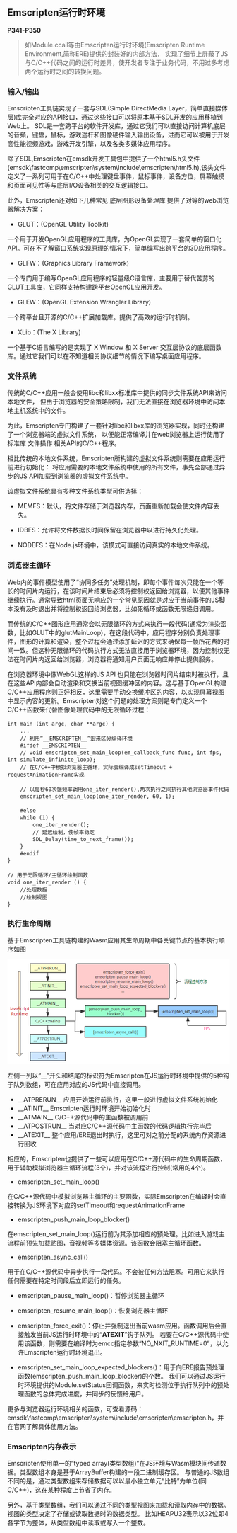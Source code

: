 ## Emscripten运行时环境

**P341-P350**

> 如Module.ccall等由Emscripten运行时环境(Emscripten Runtime Environment,简称ERE)提供的封装好的内部方法，
> 实现了细节上屏蔽了JS与C/C++代码之间的运行时差异，使开发者专注于业务代码，不用过多考虑两个运行时之间的转换问题。    

### 输入/输出    

Emscripten工具链实现了一套与SDL(Simple DirectMedia Layer，简单直接媒体层)库完全对应的API接口，通过这些接口可以将原本基于SDL开发的应用移植到Web上。
SDL是一套跨平台的软件开发库，通过它我们可以直接访问计算机底层的音频，键盘，鼠标，游戏遥杆和图像硬件输入输出设备，进而它可以被用于开发高性能视频游戏，游戏开发引擎，以及各类多媒体应用程序。    

除了SDL,Emscripten在emsdk开发工具包中提供了一个html5.h头文件(emsdk\fastcomp\emscripten\system\include\emscripten\html5.h),该头文件定义了一系列可用于在C/C++中处理键盘事件，鼠标事件，设备方位，屏幕触摸和页面可见性等与底层I/O设备相关的交互逻辑接口。    

此外，Emscripten还对如下几种常见 底层图形设备处理库 提供了对等的web浏览器解决方案：    

- GLUT：(OpenGL Utility Toolkit)    

一个用于开发OpenGL应用程序的工具库，为OpenGL实现了一套简单的窗口化API。可在不了解窗口系统实现原理的情况下，简单编写出跨平台的3D应用程序。    

- GLFW：(Graphics Library Framework)    

一个专门用于编写OpenGL应用程序的轻量级C语言库，主要用于替代苦劳的GLUT工具库，它同样支持构建跨平台OpenGL应用开发。    

- GLEW：(OpenGL Extension Wrangler Library)    

一个跨平台且开源的C/C++扩展加载库。提供了高效的运行时机制。    

- XLib：(The X Library)    

一个基于C语言编写的是实现了 X Window 和 X Server 交互层协议的底层函数库。通过它我们可以在不知道相关协议细节的情况下编写桌面应用程序。    

### 文件系统    

传统的C/C++应用一般会使用libc和libxx标准库中提供的同步文件系统API来访问本地文件，
但由于浏览器的安全策略限制，我们无法直接在浏览器环境中访问本地主机系统中的文件。    

为此，Emscripten专门构建了一套针对libc和libxx库的浏览器实现，同时还构建了一个浏览器端的虚拟文件系统，
以便能正常编译并在web浏览器上运行使用了标准库 文件操作 相关API的C/C++程序。    

相比传统的本地文件系统，Emscripten所构建的虚拟文件系统则需要在应用运行前进行初始化：
将应用需要的本地文件系统中使用的所有文件，事先全部通过异步的JS API加载到浏览器的虚拟文件系统中。    

该虚拟文件系统具有多种文件系统类型可供选择：    

- MEMFS：默认，将文件存储于浏览器内存，页面重新加载会使文件内容丢失。

- IDBFS：允许将文件数据长时间保留在浏览器中以进行持久化处理。

- NODEFS：在Node.js环境中，该模式可直接访问真实的本地文件系统。

### 浏览器主循环    

Web内的事件模型使用了“协同多任务”处理机制，即每个事件每次只能在一个等长的时间片内运行，在该时间片结束后必须将控制权返回给浏览器，以便其他事件继续执行。通常导致html页面无响应的一个常见原因就是对应于当前事件的JS脚本没有及时退出并将控制权返回给浏览器，比如死循环或函数无限递归调用。    

而传统的C/C++图形应用通常会以无限循环的方式来执行一段代码(通常为渲染函数，比如GLUT中的glutMainLoop)，在这段代码中，应用程序分别负责处理事件，图形的计算和渲染，整个过程会通过添加延迟的方式来确保每一帧所花费的时间一致。但这种无限循环的代码执行方式无法直接用于浏览器环境，因为控制权无法在时间片内返回给浏览器，浏览器将通知用户页面无响应并停止提供服务。    

在浏览器环境中像WebGL这样的JS API 也只能在浏览器时间片结束时被执行，且在这些API内部会自动渲染和交换当前视图缓冲区的内容。这与基于OpenGL构建C/C++应用程序则正好相反，这里需要手动交换缓冲区的内容，以实现屏幕视图中显示内容的更新。Emscripten对这个问题的处理方案则是专门定义一个C/C++函数来代替图像处理代码中的无限循环过程：    

```
int main (int argc, char **argc) {
	...
	// 利用“__EMSCRIPTEN__”宏来区分编译环境
	#ifdef __EMSCRIPTEN__
	// void emscripten_set_main_loop(em_callback_func func, int fps, int simulate_infinite_loop);
	// 在C/C++中模拟浏览器主循环，实际会编译成setTimeout + requestAnimationFrame实现
	
	// 以每秒60次饿频率调用one_iter_render(),两次执行之间执行其他浏览器事件代码
	emscripten_set_main_loop(one_iter_render, 60, 1);

	#else
	while (1) {
		one_iter_render();
		// 延迟绘制，使帧率稳定
		SDL_Delay(time_to_next_frame());
	}
	#endif
}

// 用于无限循环/主循环绘制函数
void one_iter_render () {
	//处理数据
	//绘制视图
}
```    

### 执行生命周期    

基于Emscripten工具链构建的Wasm应用其生命周期中各关键节点的基本执行顺序如图    

<img src='img/wasm-8.png'>    

左侧一列以“__”开头和结尾的标识符为Emscripten在JS运行时环境中提供的5种钩子队列数组，可在应用对应的JS代码中直接调用。    


- \_\_ATPRERUN\_\_ 应用开始运行前执行，这里一般进行虚拟文件系统初始化    
- \_\_ATINIT\_\_ Emscripten运行时环境开始初始化时    
- \_\_ATMAIN\_\_ C/C++源代码中的主函数被调用前    
- \_\_ATPOSTRUN\_\_ 当对应C/C++源代码中主函数的代码逻辑执行完毕后    
- \_\_ATEXIT\_\_ 整个应用/ERE退出时执行，这里可对之前分配的系统内存资源进行回收    


相应的，Emscripten也提供了一些可以应用在C/C++源代码中的生命周期函数，用于辅助模拟浏览器主循环流程(3个)，并对该流程进行控制(常用的4个)。    

- emscripten_set_main_loop()    

在C/C++源代码中模拟浏览器主循环的主要函数，实际Emscripten在编译时会直接转换为JS环境下对应的setTimeout和requestAnimationFrame    

- emscripten_push_main_loop_blocker()    

在emscripten_set_main_loop()运行前为其添加相应的预处理。比如进入游戏主流程前预先加载贴图，音视频等多媒体资源。该函数会阻塞主循环函数。    

- emscripten_async_call()    

用于在C/C++源代码中异步执行一段代码。不会被任何方法阻塞。可用它来执行任何需要在特定时间段后立即运行的任务。    

- emscripten_pause_main_loop()：暂停浏览器主循环    

- emscripten_resume_main_loop()：恢复浏览器主循环    

- emscripten_force_exit()：停止并强制退出当前wasm应用。函数调用后会直接触发当前JS运行时环境中的“__ATEXIT__”钩子队列。
若要在C/C++源代码中使用该函数，则需要在编译时为emcc指定参数“NO_NXIT_RUNTIME=0”，以允许Emscripten运行时环境退出。    

- emscripten_set_main_loop_expected_blockers()：用于向ERE报告预处理函数(emscripten_push_main_loop_blocker)的个数。
我们可以通过JS运行时环境提供的Module.setStatus回调函数，来实时检测位于执行队列中的预处理函数的总体完成进度，并同步的反馈给用户。    

更多与浏览器运行环境相关的函数，可查看源码：emsdk\fastcomp\emscripten\system\include\emscripten\emscripten.h，并在官网了解具体使用方法。    

### Emscripten内存表示    

Emscripten使用单一的“typed array(类型数组)”在JS环境与Wasm模块间传递数据。类型数组本身是基于ArrayBuffer构建的一段二进制缓存区。
与普通的JS数组不同的是，通过类型数组来存储数据可以以最小独立单元“比特”为单位(同C/C++)，这在某种程度上节省了内存。    

另外，基于类型数组，我们可以通过不同的类型视图来加载和读取内存中的数据。视图的类型决定了存储或读取数据时的数据类型。
比如HEAPU32表示以32位即4各字节为整体，从类型数组中读取或写入一个整数。    

